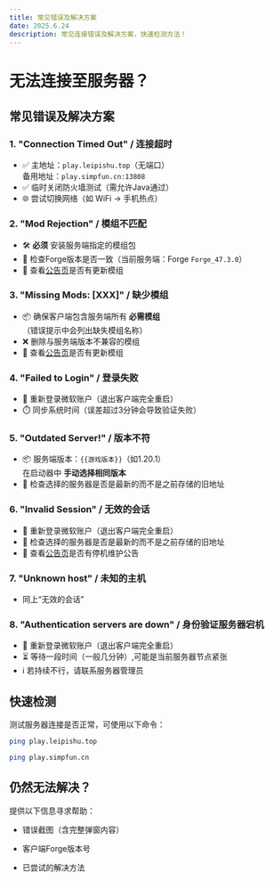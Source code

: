 ```yaml
---
title: 常见错误及解决方案
date: 2025.6.24
description: 常见连接错误及解决方案，快速检测方法！
---
```



# 无法连接至服务器？

## 常见错误及解决方案

### 1. **"Connection Timed Out" / 连接超时**
- ✅ 主地址：`play.leipishu.top`（无端口）  
  备用地址：`play.simpfun.cn:13808`
- ✅ 临时关闭防火墙测试（需允许Java通过）
- 🌐 尝试切换网络（如 WiFi → 手机热点）

### 2. **"Mod Rejection" / 模组不匹配**
- 🛠️ **必须** 安装服务端指定的模组包  
- 🔄 检查Forge版本是否一致（当前服务端：Forge `Forge_47.3.0`）
- 👀 查看[公告页](/notices)是否有更新模组

### 3. **"Missing Mods: [XXX]" / 缺少模组**
- 📦 确保客户端包含服务端所有 **必需模组**  
  （错误提示中会列出缺失模组名称）
- ❌ 删除与服务端版本不兼容的模组
- 👀 查看[公告页](/notices)是否有更新模组

### 4. **"Failed to Login" / 登录失败**
- 🔑 重新登录微软账户（退出客户端完全重启）
- ⏱️ 同步系统时间（误差超过3分钟会导致验证失败）

### 5. **"Outdated Server!" / 版本不符**
- 📦 服务端版本：`{{游戏版本}}`（如1.20.1）  
  在启动器中 **手动选择相同版本**
- 👀 检查选择的服务器是否是最新的而不是之前存储的旧地址

### 6. **"Invalid Session" / 无效的会话**
- 🔑 重新登录微软账户（退出客户端完全重启）
- 👀 检查选择的服务器是否是最新的而不是之前存储的旧地址
- 👀 查看[公告页](/notices)是否有停机维护公告


###  7. **"Unknown host" / 未知的主机**
- 同上“无效的会话”

### 8. **"Authentication servers are down" / 身份验证服务器宕机**
- 🔑 重新登录微软账户（退出客户端完全重启）
- ⏳ 等待一段时间（一般几分钟）,可能是当前服务器节点紧张
- ℹ 若持续不行，请联系服务器管理员

## 快速检测
测试服务器连接是否正常，可使用以下命令：

```bash
ping play.leipishu.top 
```

```bash
ping play.simpfun.cn
```

## 仍然无法解决？
提供以下信息寻求帮助：

- 错误截图（含完整弹窗内容）

- 客户端Forge版本号

- 已尝试的解决方法